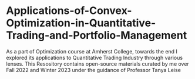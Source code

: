 # Applications-of-Convex-Optimization-in-Quantitative-Trading-and-Portfolio-Management
As a part of Optimization course at Amherst College, towards the end I explored its applications to Quantitative Trading Industry through various lenses. This Resository contains open-source materials curated by me over Fall 2022 and Winter 2023 under the guidance of Professor Tanya Leise
